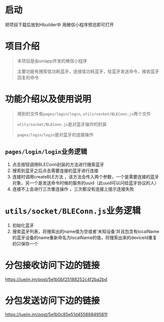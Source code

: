 # 启动

把项目下载后放到Hbuilder中 用微信小程序预览即可打开





# 项目介绍

> 本项目是由uniapp开发的微信小程序
>
> 主要功能有搜索低功耗蓝牙，连接低功耗蓝牙，给蓝牙发送命令，接收蓝牙回复的命令

# 功能介绍以及使用说明

> 用到的文件有`pages/login/login`, `utils/socket/BLEConn.js`两个文件
>
> `utils/socket/BLEConn.js`是对蓝牙操作的封装
>
> `pages/login/login`是对蓝牙的连接操作

## `pages/login/login`业务逻辑

1. 点击按钮调用BLEConn封装的方法进行搜索蓝牙
2. 搜索到蓝牙之后点击需要连接的蓝牙进行连接
3. 连接时调用createBLE方法 ，该方法会传入两个参数，一个是需要连接的蓝牙对象，另一个是发送命令时候的服务的uuid（此uuid可以问给蓝牙协议的人）
4. 连接不上会进行三次重连操作 ，三次都没有连接上提示连接失败

# `utils/socket/BLEConn.js`业务逻辑

1. 初始化蓝牙
2. 搜索蓝牙列表，将搜索出的name值为空或者’未知设备‘并且包含有localName的蓝牙设备的name重新命名为localName的值，将搜索出来的deviceId重复的只保存一个

# 分包接收访问下边的链接

https://juejin.im/post/5e1b0bf25188252c4f2ba2bd

# 分包发送访问下边的链接

https://juejin.im/post/5e1b0c85e51d45588849581f